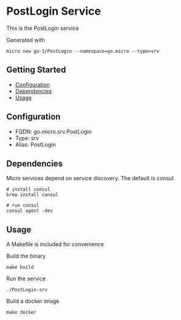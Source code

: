 # PostLogin Service

This is the PostLogin service

Generated with

```
micro new go-1/PostLogin --namespace=go.micro --type=srv
```

## Getting Started

- [Configuration](#configuration)
- [Dependencies](#dependencies)
- [Usage](#usage)

## Configuration

- FQDN: go.micro.srv.PostLogin
- Type: srv
- Alias: PostLogin

## Dependencies

Micro services depend on service discovery. The default is consul.

```
# install consul
brew install consul

# run consul
consul agent -dev
```

## Usage

A Makefile is included for convenience

Build the binary

```
make build
```

Run the service
```
./PostLogin-srv
```

Build a docker image
```
make docker
```